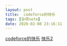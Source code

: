 ```yaml
---
layout: post
title:  codeforce的快乐
tags: [杂项note]
date: 2020-02-08 23:16:11
---
```

[codeforce的快乐](https://blog.csdn.net/qian2213762498/article/details/82318599)
[快乐2](https://blog.csdn.net/weixin_43715214/article/details/89142596)